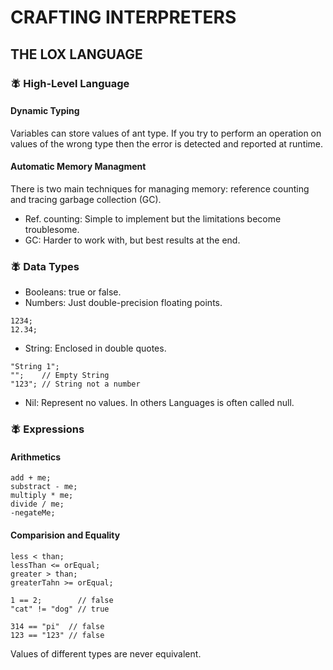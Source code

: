 # CRAFTING INTERPRETERS

## THE LOX LANGUAGE

### :fly: High-Level Language
#### Dynamic Typing


Variables can store values of ant type. If you try to perform an operation on values  of the wrong type then the error is detected and reported at runtime.

#### Automatic Memory Managment

There is two main techniques for managing memory: reference counting and tracing garbage collection (GC).

- Ref. counting: Simple to implement but the limitations become troublesome.
- GC: Harder to work with, but best results at the end.

### :fly: Data Types

- Booleans: true or false.
- Numbers: Just double-precision floating points.
```
1234;
12.34;
```
- String: Enclosed in double quotes.
```
"String 1";
"";    // Empty String
"123"; // String not a number
```
- Nil: Represent no values. In others Languages is often called null.

### :fly: Expressions
#### Arithmetics
```
add + me;
substract - me;
multiply * me;
divide / me;
-negateMe;
```

#### Comparision and Equality
```
less < than;
lessThan <= orEqual;
greater > than;
greaterTahn >= orEqual;
```

```
1 == 2;        // false
"cat" != "dog" // true
```

```
314 == "pi"  // false
123 == "123" // false
```
Values of different types are never equivalent.
